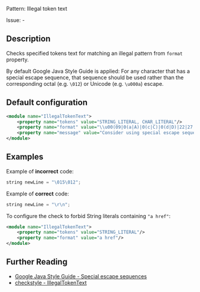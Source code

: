 Pattern: Illegal token text

Issue: -

## Description

Checks specified tokens text for matching an illegal pattern from `format` property.

By default Google Java Style Guide is applied: For any character that has a special escape sequence, that sequence should be used rather than the corresponding octal (e.g. `\012`) or Unicode (e.g. `\u000a`) escape.

## Default configuration

```xml
<module name="IllegalTokenText">
    <property name="tokens" value="STRING_LITERAL, CHAR_LITERAL"/>
    <property name="format" value="\\u00(09|0(a|A)|0(c|C)|0(d|D)|22|27|5(C|c))|\\(0(10|11|12|14|15|42|47)|134)"/>
    <property name="message" value="Consider using special escape sequence instead of octal value or Unicode escaped value."/>
</module>
```

## Examples

Example of **incorrect** code:

```python
string newLine = "\015\012";
```

Example of **correct** code:

```python
string newLine = "\r\n";
```

To configure the check to forbid String literals containing `"a href"`:

```xml
<module name="IllegalTokenText">
    <property name="tokens" value="STRING_LITERAL"/>
    <property name="format" value="a href"/>
</module>
```

## Further Reading

* [Google Java Style Guide - Special escape sequences](https://google.github.io/styleguide/javaguide.html#s2.1-file-name)
* [checkstyle - IllegalTokenText](http://checkstyle.sourceforge.net/config_coding.html#IllegalTokenText)

